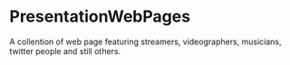 # PresentationWebPages
A collention of web page featuring streamers, videographers, musicians, twitter people and still others.
